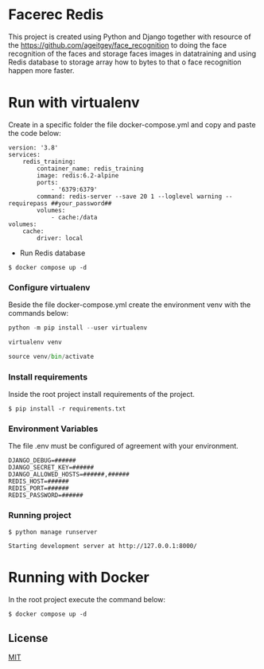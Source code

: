 # Facerec Redis

This project is created using Python and Django together with resource of the https://github.com/ageitgey/face_recognition to doing the face recognition of the faces and storage faces images in datatraining and using Redis database to storage array how to bytes to that o face recognition happen more faster.


# Run with virtualenv

Create in a specific folder the file docker-compose.yml and copy and paste the code below:
```
version: '3.8'
services:
    redis_training:
        container_name: redis_training
        image: redis:6.2-alpine
        ports:
            - '6379:6379'
        command: redis-server --save 20 1 --loglevel warning --requirepass ##your_password##
        volumes:
            - cache:/data
volumes:
    cache:
        driver: local
```

- Run Redis database
```
$ docker compose up -d
```

### Configure virtualenv

Beside the file docker-compose.yml create the environment venv with the commands below:

```python
python -m pip install --user virtualenv

virtualenv venv

source venv/bin/activate

```

### Install requirements

Inside the root project install requirements of the project.

```
$ pip install -r requirements.txt
```

### Environment Variables
The file .env must be configured of agreement with your environment.

```
DJANGO_DEBUG=######
DJANGO_SECRET_KEY=######
DJANGO_ALLOWED_HOSTS=######,######
REDIS_HOST=######
REDIS_PORT=######
REDIS_PASSWORD=######
```

### Running project

```
$ python manage runserver

Starting development server at http://127.0.0.1:8000/

```

# Running with Docker

In the root project execute the command below:
```
$ docker compose up -d
```

## License

[MIT]([https://choosealicense.com/licenses/mit/](https://github.com/celioantony/facerec_redis/blob/main/LICENSE)https://github.com/celioantony/facerec_redis/blob/main/LICENSE)
